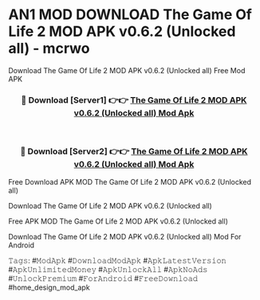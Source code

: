 # AN1 MOD DOWNLOAD The Game Of Life 2 MOD APK v0.6.2 (Unlocked all) - mcrwo
Download The Game Of Life 2 MOD APK v0.6.2 (Unlocked all) Free Mod APK

<div align="center">
<h3>🔴 Download [Server1] 👉👉 <a href="https://apk-comot.site?title=The_Game_Of_Life_2_MOD_APK_v0.6.2_(Unlocked_all)">The Game Of Life 2 MOD APK v0.6.2 (Unlocked all) Mod Apk</a></h3><br>

<h3>🔴 Download [Server2] 👉👉 <a href="https://apk-comot.site?title=The_Game_Of_Life_2_MOD_APK_v0.6.2_(Unlocked_all)">The Game Of Life 2 MOD APK v0.6.2 (Unlocked all) Mod Apk</a></h3>
</div>


Free Download APK MOD The Game Of Life 2 MOD APK v0.6.2 (Unlocked all)

Download The Game Of Life 2 MOD APK v0.6.2 (Unlocked all) 

Free APK MOD The Game Of Life 2 MOD APK v0.6.2 (Unlocked all) 

Download The Game Of Life 2 MOD APK v0.6.2 (Unlocked all) Mod For Android

𝚃𝚊𝚐𝚜: #𝙼𝚘𝚍𝙰𝚙𝚔 #𝙳𝚘𝚠𝚗𝚕𝚘𝚊𝚍𝙼𝚘𝚍𝙰𝚙𝚔 #𝙰𝚙𝚔𝙻𝚊𝚝𝚎𝚜𝚝𝚅𝚎𝚛𝚜𝚒𝚘𝚗 #𝙰𝚙𝚔𝚄𝚗𝚕𝚒𝚖𝚒𝚝𝚎𝚍𝙼𝚘𝚗𝚎𝚢 #𝙰𝚙𝚔𝚄𝚗𝚕𝚘𝚌𝚔𝙰𝚕𝚕 #𝙰𝚙𝚔𝙽𝚘𝙰𝚍𝚜 #𝚄𝚗𝚕𝚘𝚌𝚔𝙿𝚛𝚎𝚖𝚒𝚞𝚖 #𝙵𝚘𝚛𝙰𝚗𝚍𝚛𝚘𝚒𝚍 #𝙵𝚛𝚎𝚎𝙳𝚘𝚠𝚗𝚕𝚘𝚊𝚍 #home_design_mod_apk